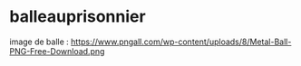 # balleauprisonnier








image de balle : https://www.pngall.com/wp-content/uploads/8/Metal-Ball-PNG-Free-Download.png